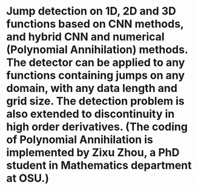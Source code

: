 # Jump detection on 1D, 2D and 3D functions based on CNN methods, and hybrid CNN and numerical (Polynomial Annihilation) methods. The detector can be applied to any functions containing jumps on any domain, with any data length and grid size. The detection problem is also extended to discontinuity in high order derivatives. (The coding of Polynomial Annihilation is implemented by Zixu Zhou, a PhD student in Mathematics department at OSU.)

